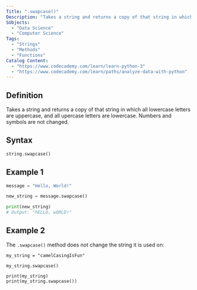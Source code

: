 ```yaml
---
Title: ".swapcase()"
Description: "Takes a string and returns a copy of that string in which all lowercase letters are uppercase, and all upercase letters are lowercase. Numbers and symbols are not changed."
SUbjects:
  - "Data Science"
  - "Computer Science"
Tags: 
  - "Strings"
  - "Methods"
  - "Functions"
Catalog Content: 
  - "https://www.codecademy.com/learn/learn-python-3"
  - "https://www.codecademy.com/learn/paths/analyze-data-with-python"
---
```


## Definition 

Takes a string and returns a copy of that string in which all lowercase letters are uppercase, and all upercase letters are lowercase. Numbers and symbols are not changed.

## Syntax

```python
string.swapcase()
```

## Example 1

```python
message = "Hello, World!"

new_string = message.swapcase()

print(new_string)
# Output: "hELLO, wORLD!"
```

## Example 2

The `.swapcase()` method does not change the string it is used on:

```codebyte/py
my_string = "camelCasingIsFun"

my_string.swapcase()

print(my_string)
print(my_string.swapcase())
```
